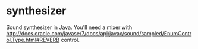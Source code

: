 # synthesizer

Sound synthesizer in Java. You'll need a mixer with http://docs.oracle.com/javase/7/docs/api/javax/sound/sampled/EnumControl.Type.html#REVERB control.

